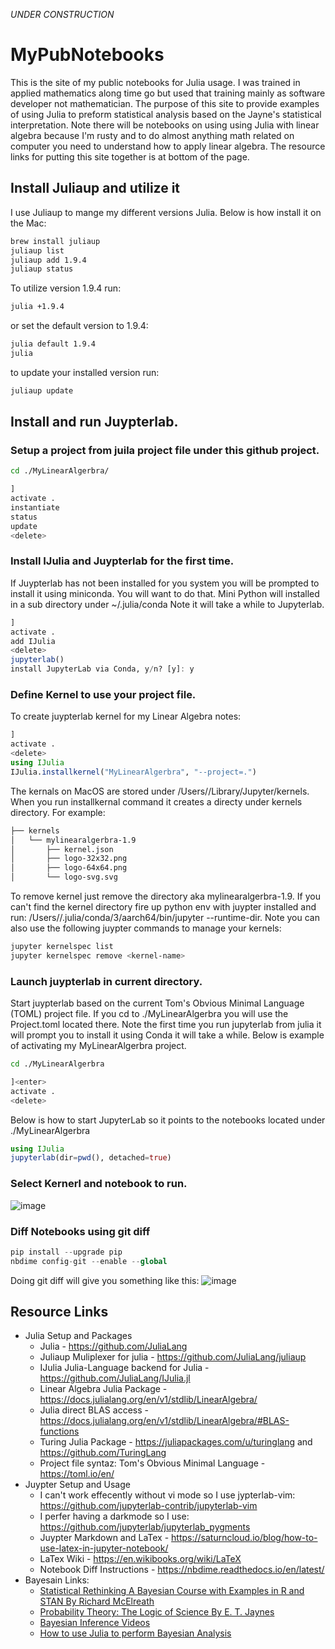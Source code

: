 *UNDER CONSTRUCTION*

# MyPubNotebooks

This is the site of my public notebooks for Julia usage. I was trained in applied mathematics along time go but used 
that training mainly as software developer not mathematician. The purpose of this site to provide examples of using Julia 
to preform statistical analysis based on the Jayne's statistical interpretation. Note there will be notebooks on using 
using Julia with linear algebra because I'm rusty and to do almost anything math related on computer you need to understand 
how to apply linear algebra. The resource links for putting this site together is at bottom of the page. 

## Install Juliaup and utilize it
I use Juliaup to mange my different versions Julia. Below is how install it on the Mac:

```zsh
brew install juliaup
juliaup list
juliaup add 1.9.4
juliaup status
```
To utilize version 1.9.4 run:
```zsh
julia +1.9.4 
```
or set the default version to 1.9.4:
```zsh
julia default 1.9.4
julia
```
to update your installed version run:
```zsh
juliaup update
```

## Install and run Juypterlab.

### Setup a project from juila project file under this github project.
```zsh
cd ./MyLinearAlgerbra/
```
```julia
]
activate .
instantiate
status
update
<delete>
```

### Install IJulia and Juypterlab for the first time.
If Juypterlab has not been installed for you system you will be prompted to install it
using miniconda. You will want to do that. Mini Python will installed in a sub directory under ~/.julia/conda
Note it will take a while to Jupyterlab.
```julia
]
activate .
add IJulia
<delete>
jupyterlab()
install JupyterLab via Conda, y/n? [y]: y
```
### Define Kernel to use your project file.

To create juypterlab kernel for my Linear Algebra notes:
```julia
]
activate .
<delete>
using IJulia
IJulia.installkernel("MyLinearAlgerbra", "--project=.")
```

The kernals on MacOS are stored under /Users/<user name>/Library/Jupyter/kernels. When you run installkernal command it creates a directy under
kernels directory. For example:

```zsh
├── kernels
│   └── mylinearalgerbra-1.9
│       ├── kernel.json
│       ├── logo-32x32.png
│       ├── logo-64x64.png
│       └── logo-svg.svg
```

To remove kernel just remove the directory aka mylinearalgerbra-1.9.  If you can't find the kernel directory fire up python env 
with juypter installed and run: /Users/<user name>/.julia/conda/3/aarch64/bin/jupyter --runtime-dir. Note you can also use the 
following juypter commands to manage your kernels:

```zsh
jupyter kernelspec list
jupyter kernelspec remove <kernel-name>
```


### Launch juypterlab in current directory.

Start juypterlab based on the current Tom's Obvious Minimal Language (TOML) project file.  If you cd to ./MyLinearAlgerbra 
you will use the Project.toml located there.
Note the first time you run jupyterlab from julia it will prompt you to install it using Conda it will take a while.
Below is example of activating my MyLinearAlgerbra project.
```zsh
cd ./MyLinearAlgerbra
```
```julia
]<enter>
activate .
<delete>
```
Below is how to start JupyterLab so it points to the notebooks located under ./MyLinearAlgerbra
```julia
using IJulia
jupyterlab(dir=pwd(), detached=true)
```

### Select Kernerl and notebook to run.
![image](https://github.com/baudekin/MyPubNotebooks/assets/585597/e56212ee-bea1-4051-a716-5b691f515a01)


### Diff Notebooks using git diff

```julia
pip install --upgrade pip
nbdime config-git --enable --global
```
Doing git diff will give you something like this:
![image](https://github.com/baudekin/MyPubNotebooks/assets/585597/3023cfdd-4017-47e8-b2d1-024cf978eea8)


## Resource Links
* Julia Setup and Packages
  * Julia - https://github.com/JuliaLang
  * Juliaup Muliplexer for julia - https://github.com/JuliaLang/juliaup
  * IJulia Julia-Language backend for Julia -  https://github.com/JuliaLang/IJulia.jl
  * Linear Algebra Julia Package - https://docs.julialang.org/en/v1/stdlib/LinearAlgebra/
  * Julia direct BLAS access - https://docs.julialang.org/en/v1/stdlib/LinearAlgebra/#BLAS-functions
  * Turing Julia Package - https://juliapackages.com/u/turinglang and https://github.com/TuringLang
  * Project file syntaz: Tom's Obvious Minimal Language - https://toml.io/en/
* Juypter Setup and Usage
  * I can't work effecently without vi mode so I use jypterlab-vim: https://github.com/jupyterlab-contrib/jupyterlab-vim
  * I perfer having a darkmode so I use: https://github.com/jupyterlab/jupyterlab_pygments 
  * Juypter Markdown and LaTex - https://saturncloud.io/blog/how-to-use-latex-in-jupyter-notebook/
  * LaTex Wiki - https://en.wikibooks.org/wiki/LaTeX
  * Notebook Diff Instructions - https://nbdime.readthedocs.io/en/latest/
* Bayesain Links:
  * [Statistical Rethinking A Bayesian Course with Examples in R and STAN By Richard McElreath](https://tertulia.com/book/statistical-rethinking-a-bayesian-course-with-examples-in-r-and-stan-richard-mcelreath/9780367139919)
  * [Probability Theory: The Logic of Science By  E. T. Jaynes ](https://tertulia.com/book/probability-theory-the-logic-of-science-e-t-jaynes/9780521592710)
  * [Bayesian Inference Videos](https://study.sagepub.com/lambert/student-resources/probability-the-nuts-and-bolts-of-bayesian-inference/author-videos)
  * [How to use Julia to perform Bayesian Analysis](https://storopoli.io/Bayesian-Julia/)


